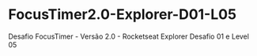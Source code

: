 # FocusTimer2.0-Explorer-D01-L05
Desafio FocusTimer - Versão 2.0 - Rocketseat Explorer Desafio 01 e Level 05
